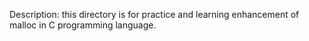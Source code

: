 Description: this directory is for practice and learning enhancement of malloc in C programming language.
